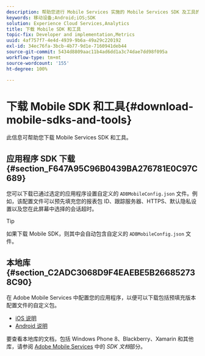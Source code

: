 ```yaml
---
description: 帮助您进行 Mobile Services 实施的 Mobile Services SDK 及工具的下载信息。
keywords: 移动设备;Android;iOS;SDK
solution: Experience Cloud Services,Analytics
title: 下载 Mobile SDK 和工具
topic-fix: Developer and implementation,Metrics
uuid: 4af757f7-4e4d-4939-9b6a-49a29c220192
exl-id: 34ec76fa-3bcb-4b77-9d1e-7160941deb44
source-git-commit: 5434d8809aac11b4ad6dd1a3c74dae7dd98f095a
workflow-type: tm+mt
source-wordcount: '155'
ht-degree: 100%

---
```


# 下载 Mobile SDK 和工具{#download-mobile-sdks-and-tools}

此信息可帮助您下载 Mobile Services SDK 和工具。

## 应用程序 SDK 下载 {#section_F647A95C96B0439BA276781E0C97C689}

您可以下载已通过选定的应用程序设置自定义的 `ADBMobileConfig.json` 文件。例如，该配置文件可以预先填充您的报表包 ID、跟踪服务器、HTTPS、默认隐私设置以及您在此屏幕中选择的会话超时。

>[!TIP]
>
>如果下载 Mobile SDK，则其中会自动包含自定义的 `ADBMobileConfig.json` 文件。

## 本地库 {#section_C2ADC3068D9F4EAEBE5B266852738C90}

在 Adobe Mobile Services 中配置您的应用程序，以便可以下载包括预填充版本配置文件的自定义包。

* [iOS 说明](/help/ios/getting-started/requirements.md)
* [Android 说明](/help/android/getting-started/requirements.md)

要查看本地库的文档，包括 Windows Phone 8、Blackberry、Xamarin 和其他库，请参阅 [Adobe Mobile Services](/help/using/home.md) 中的 *SDK 文档*&#x200B;部分。
